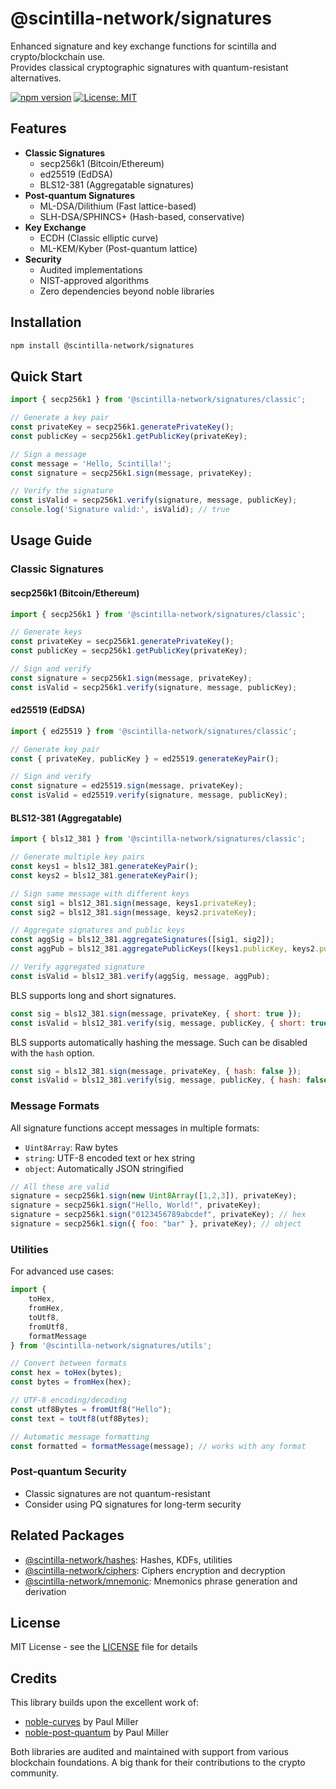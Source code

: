 # @scintilla-network/signatures

Enhanced signature and key exchange functions for scintilla and crypto/blockchain use.  
Provides classical cryptographic signatures with quantum-resistant alternatives.

[![npm version](https://badge.fury.io/js/@scintilla-network%2Fsignatures.svg)](https://www.npmjs.com/package/@scintilla-network/signatures)
[![License: MIT](https://img.shields.io/badge/License-MIT-yellow.svg)](https://opensource.org/licenses/MIT)

## Features

- **Classic Signatures**
  - secp256k1 (Bitcoin/Ethereum)
  - ed25519 (EdDSA)
  - BLS12-381 (Aggregatable signatures)
- **Post-quantum Signatures**
  - ML-DSA/Dilithium (Fast lattice-based)
  - SLH-DSA/SPHINCS+ (Hash-based, conservative)
- **Key Exchange**
  - ECDH (Classic elliptic curve)
  - ML-KEM/Kyber (Post-quantum lattice)
- **Security**
  - Audited implementations
  - NIST-approved algorithms
  - Zero dependencies beyond noble libraries

## Installation

```bash
npm install @scintilla-network/signatures
```

## Quick Start

```javascript
import { secp256k1 } from '@scintilla-network/signatures/classic';

// Generate a key pair
const privateKey = secp256k1.generatePrivateKey();
const publicKey = secp256k1.getPublicKey(privateKey);

// Sign a message
const message = 'Hello, Scintilla!';
const signature = secp256k1.sign(message, privateKey);

// Verify the signature
const isValid = secp256k1.verify(signature, message, publicKey);
console.log('Signature valid:', isValid); // true
```

## Usage Guide

### Classic Signatures

#### secp256k1 (Bitcoin/Ethereum)

```javascript
import { secp256k1 } from '@scintilla-network/signatures/classic';

// Generate keys
const privateKey = secp256k1.generatePrivateKey();
const publicKey = secp256k1.getPublicKey(privateKey);

// Sign and verify
const signature = secp256k1.sign(message, privateKey);
const isValid = secp256k1.verify(signature, message, publicKey);
```

#### ed25519 (EdDSA)

```javascript
import { ed25519 } from '@scintilla-network/signatures/classic';

// Generate key pair
const { privateKey, publicKey } = ed25519.generateKeyPair();

// Sign and verify
const signature = ed25519.sign(message, privateKey);
const isValid = ed25519.verify(signature, message, publicKey);
```

#### BLS12-381 (Aggregatable)

```javascript
import { bls12_381 } from '@scintilla-network/signatures/classic';

// Generate multiple key pairs
const keys1 = bls12_381.generateKeyPair();
const keys2 = bls12_381.generateKeyPair();

// Sign same message with different keys
const sig1 = bls12_381.sign(message, keys1.privateKey);
const sig2 = bls12_381.sign(message, keys2.privateKey);

// Aggregate signatures and public keys
const aggSig = bls12_381.aggregateSignatures([sig1, sig2]);
const aggPub = bls12_381.aggregatePublicKeys([keys1.publicKey, keys2.publicKey]);

// Verify aggregated signature
const isValid = bls12_381.verify(aggSig, message, aggPub);
```

BLS supports long and short signatures.

```javascript
const sig = bls12_381.sign(message, privateKey, { short: true });
const isValid = bls12_381.verify(sig, message, publicKey, { short: true });
```

BLS supports automatically hashing the message. Such can be disabled with the `hash` option.

```javascript
const sig = bls12_381.sign(message, privateKey, { hash: false });
const isValid = bls12_381.verify(sig, message, publicKey, { hash: false });
```

### Message Formats

All signature functions accept messages in multiple formats:

- `Uint8Array`: Raw bytes
- `string`: UTF-8 encoded text or hex string
- `object`: Automatically JSON stringified

```javascript
// All these are valid
signature = secp256k1.sign(new Uint8Array([1,2,3]), privateKey);
signature = secp256k1.sign("Hello, World!", privateKey);
signature = secp256k1.sign("0123456789abcdef", privateKey); // hex
signature = secp256k1.sign({ foo: "bar" }, privateKey); // object
```

### Utilities

For advanced use cases:

```javascript
import { 
    toHex, 
    fromHex, 
    toUtf8, 
    fromUtf8,
    formatMessage 
} from '@scintilla-network/signatures/utils';

// Convert between formats
const hex = toHex(bytes);
const bytes = fromHex(hex);

// UTF-8 encoding/decoding
const utf8Bytes = fromUtf8("Hello");
const text = toUtf8(utf8Bytes);

// Automatic message formatting
const formatted = formatMessage(message); // works with any format
```

### Post-quantum Security

- Classic signatures are not quantum-resistant
- Consider using PQ signatures for long-term security

## Related Packages

- [@scintilla-network/hashes](https://github.com/Scintilla-Network/hashes): Hashes, KDFs, utilities
- [@scintilla-network/ciphers](https://github.com/Scintilla-Network/ciphers): Ciphers encryption and decryption
- [@scintilla-network/mnemonic](https://github.com/Scintilla-Network/mnemonic): Mnemonics phrase generation and derivation

## License

MIT License - see the [LICENSE](LICENSE) file for details

## Credits

This library builds upon the excellent work of:

- [noble-curves](https://github.com/paulmillr/noble-curves) by Paul Miller
- [noble-post-quantum](https://github.com/paulmillr/noble-post-quantum) by Paul Miller

Both libraries are audited and maintained with support from various blockchain foundations. A big thank for their contributions to the crypto community.
